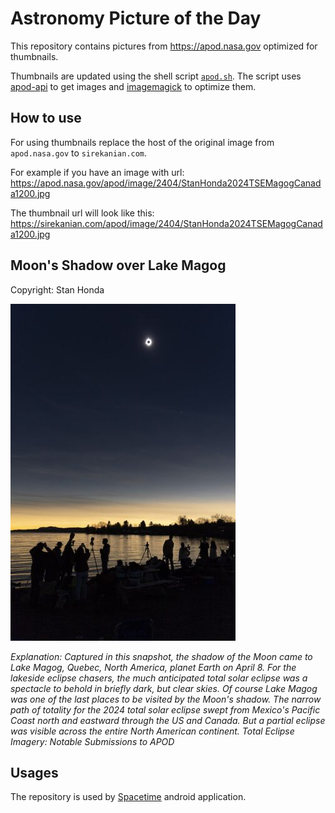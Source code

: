 # Astronomy Picture of the Day

This repository contains pictures from https://apod.nasa.gov optimized for thumbnails.

Thumbnails are updated using the shell script [`apod.sh`](apod.sh). The script
uses [apod-api](https://github.com/nasa/apod-api) to get images and [imagemagick](https://imagemagick.org) to
optimize them.

## How to use

For using thumbnails replace the host of the original image from `apod.nasa.gov` to `sirekanian.com`.

For example if you have an image with url:<br>
https://apod.nasa.gov/apod/image/2404/StanHonda2024TSEMagogCanada1200.jpg

The thumbnail url will look like this:<br>
https://sirekanian.com/apod/image/2404/StanHonda2024TSEMagogCanada1200.jpg

## Moon's Shadow over Lake Magog

Copyright: Stan Honda

[![the picture of the day][1]][2]

_Explanation: Captured in this snapshot, the shadow of the Moon came to Lake Magog, Quebec, North America, planet Earth on April 8. For the lakeside eclipse chasers, the much anticipated total solar eclipse was a spectacle to behold in briefly dark, but clear skies. Of course Lake Magog was one of the last places to be visited by the Moon's shadow. The narrow path of totality for the 2024 total solar eclipse swept from Mexico's Pacific Coast north and eastward through the US and Canada. But a partial eclipse was visible across the entire North American continent.   Total Eclipse Imagery: Notable Submissions to APOD_

## Usages

The repository is used by [Spacetime][3] android application.

[1]: image/2404/StanHonda2024TSEMagogCanada1200.jpg

[2]: https://apod.nasa.gov/apod/image/2404/StanHonda2024TSEMagogCanada1200.jpg

[3]: https://github.com/sirekanian/spacetime
